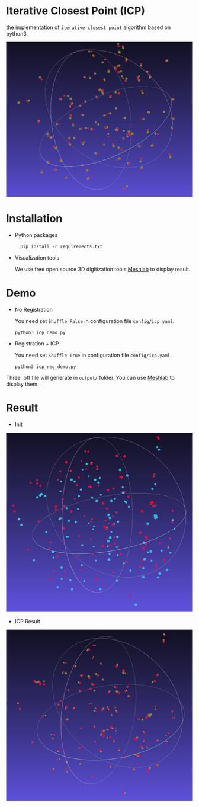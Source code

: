 # Iterative Closest Point (ICP)

the implementation of ```iterative closest point``` algorithm based on python3.

![image](asset/reg+icp.jpg)

# Installation 

- Python packages

        pip install -r requirements.txt

- Visualization tools

    We use free open source 3D digitization tools [Meshlab](https://www.meshlab.net/) to display result.
  
# Demo

- No Registration

  You need set ```Shuffle False``` in configuration file ```config/icp.yaml```. 

      python3 icp_demo.py


- Registration + ICP

    You need set ```Shuffle True``` in configuration file ```config/icp.yaml```.

      python3 icp_reg_demo.py

Three .off file will generate in ```output/``` folder. You can use [Meshlab](https://www.meshlab.net/) to display them.

# Result

- Init

![image](asset/orgin&target.jpg)

- ICP Result

![image](asset/target&icp.jpg)